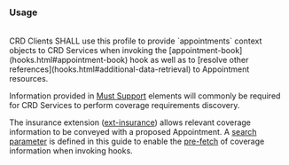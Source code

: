 <!--- Text entered into this file will appear at the top of the profiles page before the Formal Views of the profile content. -->

### Usage
<br/>
CRD Clients SHALL use this profile to provide `appointments` context objects to CRD Services when invoking the [appointment-book](hooks.html#appointment-book) hook as well as to [resolve other references](hooks.html#additional-data-retrieval) to Appointment resources.

Information provided in [Must Support]({{site.data.fhir.path}}profiling.html#mustsupport) elements will commonly be required for CRD Services to perform coverage requirements discovery.

The insurance extension ([ext-insurance](StructureDefinition-ext-insurance.html)) allows relevant coverage information to be conveyed with a proposed Appointment.  A [search parameter](SearchParameter-appointment-insurance.html) is defined in this guide to enable the [pre-fetch](hooks.html#pre-fetch) of coverage information when invoking hooks.
<br/>
